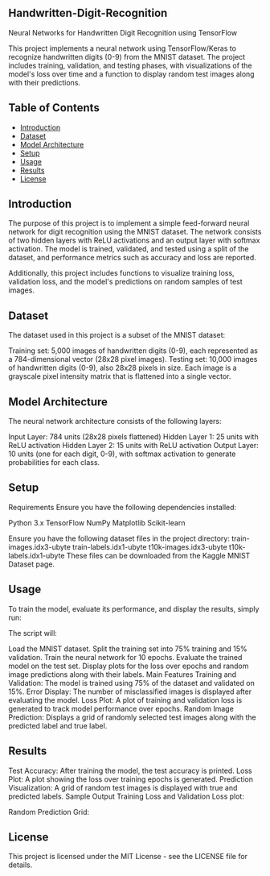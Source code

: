 ## Handwritten-Digit-Recognition
Neural Networks for Handwritten Digit Recognition using TensorFlow

This project implements a neural network using TensorFlow/Keras to recognize handwritten digits (0-9) from the MNIST dataset. The project includes training, validation, and testing phases, with visualizations of the model's loss over time and a function to display random test images along with their predictions.

## Table of Contents
- [Introduction](#introduction)
- [Dataset](#dataset)
- [Model Architecture](#model-architecture)
- [Setup](#setup)
- [Usage](#usage)
- [Results](#results)
- [License](#license)

## Introduction
The purpose of this project is to implement a simple feed-forward neural network for digit recognition using the MNIST dataset. The network consists of two hidden layers with ReLU activations and an output layer with softmax activation. The model is trained, validated, and tested using a split of the dataset, and performance metrics such as accuracy and loss are reported.

Additionally, this project includes functions to visualize training loss, validation loss, and the model's predictions on random samples of test images.

## Dataset
The dataset used in this project is a subset of the MNIST dataset:

Training set: 5,000 images of handwritten digits (0-9), each represented as a 784-dimensional vector (28x28 pixel images).
Testing set: 10,000 images of handwritten digits (0-9), also 28x28 pixels in size.
Each image is a grayscale pixel intensity matrix that is flattened into a single vector.

## Model Architecture
The neural network architecture consists of the following layers:

Input Layer: 784 units (28x28 pixels flattened)
Hidden Layer 1: 25 units with ReLU activation
Hidden Layer 2: 15 units with ReLU activation
Output Layer: 10 units (one for each digit, 0-9), with softmax activation to generate probabilities for each class.
## Setup
Requirements
Ensure you have the following dependencies installed:

Python 3.x
TensorFlow
NumPy
Matplotlib
Scikit-learn

Ensure you have the following dataset files in the project directory:
train-images.idx3-ubyte
train-labels.idx1-ubyte
t10k-images.idx3-ubyte
t10k-labels.idx1-ubyte
These files can be downloaded from the Kaggle MNIST Dataset page.

## Usage
To train the model, evaluate its performance, and display the results, simply run:

The script will:

Load the MNIST dataset.
Split the training set into 75% training and 15% validation.
Train the neural network for 10 epochs.
Evaluate the trained model on the test set.
Display plots for the loss over epochs and random image predictions along with their labels.
Main Features
Training and Validation: The model is trained using 75% of the dataset and validated on 15%.
Error Display: The number of misclassified images is displayed after evaluating the model.
Loss Plot: A plot of training and validation loss is generated to track model performance over epochs.
Random Image Prediction: Displays a grid of randomly selected test images along with the predicted label and true label.

## Results
Test Accuracy: After training the model, the test accuracy is printed.
Loss Plot: A plot showing the loss over training epochs is generated.
Prediction Visualization: A grid of random test images is displayed with true and predicted labels.
Sample Output
Training Loss and Validation Loss plot:

Random Prediction Grid:

## License
This project is licensed under the MIT License - see the LICENSE file for details.
